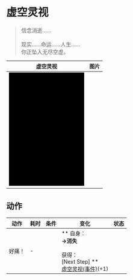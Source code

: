 # 虚空灵视  
> 信念消逝……<br><br>现实……命运……人生……<br>你正坠入无尽空虚。  
  
  虚空灵视  |   图片   
 ----  |  ----:   
   |  <img decoding="async" src="Sprite/Darkness.png" href="a.md" style="max-width:300px;max-height:300px;">   
  
## 动作  
动作  |  耗时  |  条件  |  变化  |  状态  
----  |  ----  |  ----  |  ----  |  ----  
好痛！<br>  |  -  |    |  ** 自身：**<br>→消失<br><br>** 获得： **<br>** [Next Step] **<br>  [虚空灵视(事件)](Event_VoidExperience1c.md)(+1)<br>  |    


<script>document.title="虚空灵视 - 卡牌生存百科 Card Survival Wiki";</script>